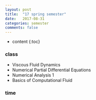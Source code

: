 ```yaml
---
layout: post
title:  "17 spring semester"
date:   2017-08-31
categories: semester
comments: false
---
```


* content
{:toc}

### class
* Viscous Fluid Dynamics
* Numerical Partial Differential Equations
* Numerical Analysis 1
* Basics of Computational Fluid

### time

